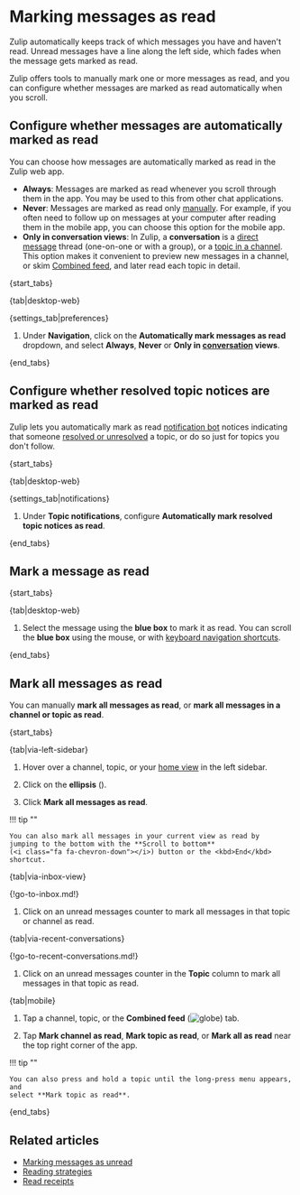 # Marking messages as read

Zulip automatically keeps track of which messages you have and haven't read.
Unread messages have a line along the left side, which fades when the message
gets marked as read.

Zulip offers tools to manually mark one or more messages as read, and you can
configure whether messages are marked as read automatically when you scroll.

## Configure whether messages are automatically marked as read

You can choose how messages are automatically marked as read in the Zulip web
app.

- **Always**: Messages are marked as read whenever you scroll through them in
  the app. You may be used to this from other chat applications.
- **Never**: Messages are marked as read only
  [manually](#mark-all-messages-as-read). For example, if you often need to
  follow up on messages at your computer after reading them in the mobile app,
  you can choose this option for the mobile app.
- **Only in conversation views**: In Zulip, a **conversation** is a [direct
  message](/help/direct-messages) thread (one-on-one or with a group), or a
  [topic in a channel](/help/introduction-to-topics). This option makes it
  convenient to preview new messages in a channel, or skim [Combined
  feed](/help/combined-feed), and later read each topic in detail.

{start_tabs}

{tab|desktop-web}

{settings_tab|preferences}

1. Under **Navigation**, click on the **Automatically mark messages as
   read** dropdown, and select **Always**, **Never** or **Only in
   [conversation](/help/reading-conversations) views**.

{end_tabs}

## Configure whether resolved topic notices are marked as read

Zulip lets you automatically mark as read [notification
bot](/help/configure-automated-notices) notices indicating that someone
[resolved or unresolved](/help/resolve-a-topic) a topic, or do so just for
topics you don't follow.

{start_tabs}

{tab|desktop-web}

{settings_tab|notifications}

1. Under **Topic notifications**, configure **Automatically mark resolved topic
   notices as read**.

{end_tabs}

## Mark a message as read

{start_tabs}

{tab|desktop-web}

1. Select the message using the **blue box** to mark it as read. You can scroll
   the **blue box** using the mouse, or with [keyboard navigation
   shortcuts](/help/keyboard-shortcuts#navigation).

{end_tabs}

## Mark all messages as read

You can manually **mark all messages as read**, or **mark all messages in a
channel or topic as read**.

{start_tabs}

{tab|via-left-sidebar}

1. Hover over a channel, topic, or your [home view](/help/configure-home-view)
   in the left sidebar.

1. Click on the **ellipsis** (<i class="zulip-icon zulip-icon-more-vertical"></i>).

1. Click **Mark all messages as read**.

!!! tip ""

    You can also mark all messages in your current view as read by
    jumping to the bottom with the **Scroll to bottom**
    (<i class="fa fa-chevron-down"></i>) button or the <kbd>End</kbd> shortcut.

{tab|via-inbox-view}

{!go-to-inbox.md!}

1. Click on an unread messages counter to mark all messages in that topic or
   channel as read.

{tab|via-recent-conversations}

{!go-to-recent-conversations.md!}

1. Click on an unread messages counter in the **Topic** column to mark all
   messages in that topic as read.

{tab|mobile}

1. Tap a channel, topic, or the **Combined feed**
   (<img src="/static/images/help/mobile-globe-icon.svg" alt="globe" class="help-center-icon"/>)
   tab.

2. Tap **Mark channel as read**, **Mark topic as read**, or **Mark all as read**
   near the top right corner of the app.

!!! tip ""

    You can also press and hold a topic until the long-press menu appears, and
    select **Mark topic as read**.

{end_tabs}

## Related articles

* [Marking messages as unread](/help/marking-messages-as-unread)
* [Reading strategies](/help/reading-strategies)
* [Read receipts](/help/read-receipts)
